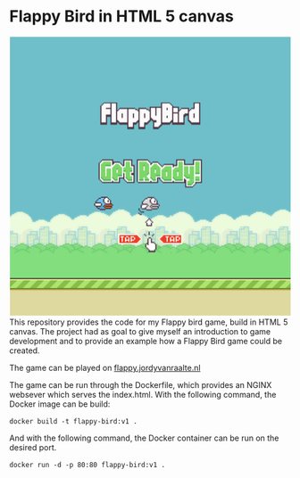 # Flappy Bird in HTML 5 canvas
![Flappy bird intro](intro.png)
This repository provides the code for my Flappy bird game, build in HTML 5 canvas. 
The project had as goal to give myself an introduction to game development and to provide an example how a Flappy Bird game could be created.

The game can be played on [flappy.jordyvanraalte.nl](https://flappy.jordyvanraalte.nl)

The game can be run through the Dockerfile, which provides an NGINX websever which serves the index.html. 
With the following command, the Docker image can be build:

````
docker build -t flappy-bird:v1 .
````

And with the following command, the Docker container can be run on the desired port.

````
docker run -d -p 80:80 flappy-bird:v1 .
````

